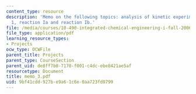 ```yaml
---
content_type: resource
description: 'Memo on the following topics: analysis of kinetic experiments for reaction
  1, reaction Ia and reaction Ib.'
file: /media/courses/10-490-integrated-chemical-engineering-i-fall-2006/9bf41cdd927be9a61c6e0aa723fd0799_memo_3.pdf
file_type: application/pdf
learning_resource_types:
- Projects
ocw_type: OCWFile
parent_title: Projects
parent_type: CourseSection
parent_uid: de8ff7b0-7170-f001-c4dc-ebe8421ae5af
resourcetype: Document
title: memo_3.pdf
uid: 9bf41cdd-927b-e9a6-1c6e-0aa723fd0799
---
```

